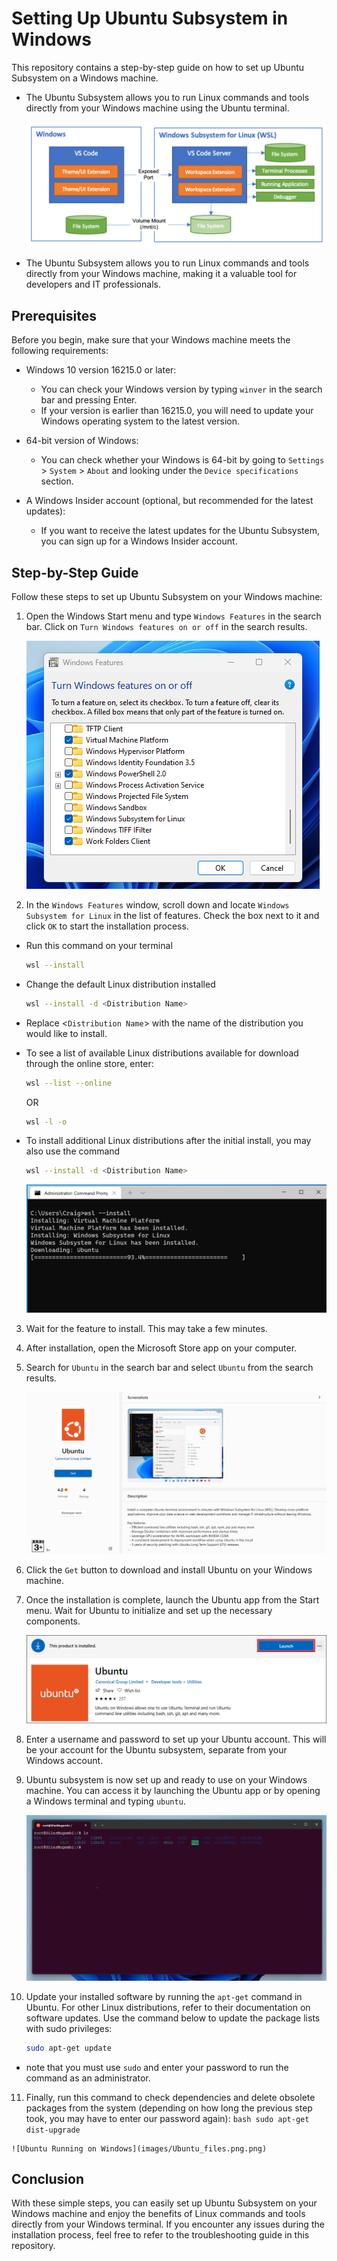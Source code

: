 # Setting Up Ubuntu Subsystem in Windows

This repository contains a step-by-step guide on how to set up Ubuntu Subsystem on a Windows machine.
 - The Ubuntu Subsystem allows you to run Linux commands and tools directly from your Windows machine using the Ubuntu terminal.

    ![Windows Subsystem for Linux (WSL)](images/architecture-wsl.png)

 - The Ubuntu Subsystem allows you to run Linux commands and tools directly from your Windows machine, making it a valuable tool for developers and IT professionals.

## Prerequisites

Before you begin, make sure that your Windows machine meets the following requirements:

- Windows 10 version 16215.0 or later:
    - You can check your Windows version by typing `winver` in the search bar and pressing Enter.
    - If your version is earlier than 16215.0, you will need to update your Windows operating system to the latest version.


- 64-bit version of Windows:
    - You can check whether your Windows is 64-bit by going to `Settings` > `System` > `About` and looking under the `Device specifications` section.


- A Windows Insider account (optional, but recommended for the latest updates):
    - If you want to receive the latest updates for the Ubuntu Subsystem, you can sign up for a Windows Insider account.

## Step-by-Step Guide

Follow these steps to set up Ubuntu Subsystem on your Windows machine:

1. Open the Windows Start menu and type `Windows Features` in the search bar. Click on `Turn Windows features on or off` in the search results.

    ![Windows Features Search](images/windows_features_search.png)

2. In the `Windows Features` window, scroll down and locate `Windows Subsystem for Linux` in the list of features. Check the box next to it and click `OK` to start the installation process.

  - Run this command on your terminal

    ```bash
    wsl --install
    ```

  - Change the default Linux distribution installed

    ```bash
    wsl --install -d <Distribution Name>
    ```

  - Replace <`Distribution Name`> with the name of the distribution you would like to install.
  - To see a list of available Linux distributions available for download through the online store, enter:

      ```bash
      wsl --list --online
      ```

      OR

      ```bash
      wsl -l -o
      ```

  - To install additional Linux distributions after the initial install, you may also use the command

      ```bash
      wsl --install -d <Distribution Name>
      ```

      ![Windows Subsystem for Linux Installation](images/wsl_installation.png)

3. Wait for the feature to install. This may take a few minutes.

4. After installation, open the Microsoft Store app on your computer.

5. Search for `Ubuntu` in the search bar and select `Ubuntu` from the search results.

    ![Ubuntu Installation in Microsoft Store](images/ubuntu_installation.png)

6. Click the `Get` button to download and install Ubuntu on your Windows machine.

7. Once the installation is complete, launch the Ubuntu app from the Start menu. Wait for Ubuntu to initialize and set up the necessary components.

    ![Ubuntu Launch](images/ubuntu_launch.png)

8. Enter a username and password to set up your Ubuntu account. This will be your account for the Ubuntu subsystem, separate from your Windows account.

9. Ubuntu subsystem is now set up and ready to use on your Windows machine. You can access it by launching the Ubuntu app or by opening a Windows terminal and typing `ubuntu`.

    ![Ubuntu Running on Windows](images/ubuntu_running_on_windows.png)

10. Update your installed software by running the `apt-get` command in Ubuntu. For other Linux distributions, refer to their documentation on software updates. Use the command below to update the package lists with sudo privileges:

    ```bash
    sudo apt-get update
    ```
 - note that you must use `sudo` and enter your password to run the command as an administrator.

 11. Finally, run this command to check dependencies and delete obsolete packages from the system (depending on how long the previous step took, you may have to enter our password again):
    ```bash
    sudo apt-get dist-upgrade
    ```

    ![Ubuntu Running on Windows](images/Ubuntu_files.png.png)
## Conclusion

With these simple steps, you can easily set up Ubuntu Subsystem on your Windows machine and enjoy the benefits of Linux commands and tools directly from your Windows terminal. If you encounter any issues during the installation process, feel free to refer to the troubleshooting guide in this repository.
